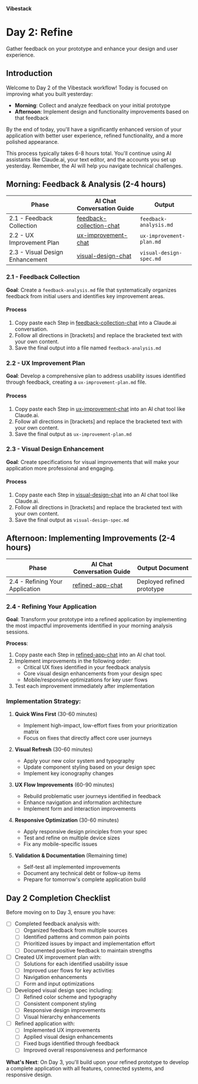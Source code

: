 **Vibestack**

# Day 2: Refine

Gather feedback on your prototype and enhance your design and user experience.

## Introduction
Welcome to Day 2 of the Vibestack workflow! Today is focused on improving what you built yesterday:
- **Morning**: Collect and analyze feedback on your initial prototype
- **Afternoon**: Implement design and functionality improvements based on that feedback

By the end of today, you'll have a significantly enhanced version of your application with better user experience, refined functionality, and a more polished appearance.

This process typically takes 6-8 hours total. You'll continue using AI assistants like Claude.ai, your text editor, and the accounts you set up yesterday. Remember, the AI will help you navigate technical challenges.

## Morning: Feedback & Analysis (2-4 hours)

| Phase | AI Chat Conversation Guide | Output |
|-------|-----------------|-----------------|
| 2.1 - Feedback Collection | [feedback-collection-chat](2.1-feedback-collection-chat.md) | `feedback-analysis.md` |
| 2.2 - UX Improvement Plan | [ux-improvement-chat](2.2-ux-improvement-chat.md) | `ux-improvement-plan.md` |
| 2.3 - Visual Design Enhancement | [visual-design-chat](2.3-visual-design-chat.md) | `visual-design-spec.md` |

### 2.1 - Feedback Collection

**Goal**: Create a `feedback-analysis.md` file that systematically organizes feedback from initial users and identifies key improvement areas.

#### Process
1. Copy paste each Step in [feedback-collection-chat](2.1-feedback-collection-chat.md) into a Claude.ai conversation.
2. Follow all directions in [brackets] and replace the bracketed text with your own content.
3. Save the final output into a file named `feedback-analysis.md`

### 2.2 - UX Improvement Plan

**Goal**: Develop a comprehensive plan to address usability issues identified through feedback, creating a `ux-improvement-plan.md` file.

#### Process
1. Copy paste each Step in [ux-improvement-chat](2.2-ux-improvement-chat.md) into an AI chat tool like Claude.ai.
2. Follow all directions in [brackets] and replace the bracketed text with your own content.
3. Save the final output as `ux-improvement-plan.md`

### 2.3 - Visual Design Enhancement

**Goal**: Create specifications for visual improvements that will make your application more professional and engaging.

#### Process
1. Copy paste each Step in [visual-design-chat](2.3-visual-design-chat.md) into an AI chat tool like Claude.ai.
2. Follow all directions in [brackets] and replace the bracketed text with your own content.
3. Save the final output as `visual-design-spec.md`

## Afternoon: Implementing Improvements (2-4 hours)

| Phase | AI Chat Conversation Guide | Output Document |
|-------|-----------------|-----------------|
| 2.4 - Refining Your Application | [refined-app-chat](2.4-refined-app-chat.md) | Deployed refined prototype |

### 2.4 - Refining Your Application

**Goal**: Transform your prototype into a refined application by implementing the most impactful improvements identified in your morning analysis sessions.

**Process**:
1. Copy paste each Step in [refined-app-chat](2.4-refined-app-chat.md) into an AI chat tool.
2. Implement improvements in the following order:
   - Critical UX fixes identified in your feedback analysis
   - Core visual design enhancements from your design spec
   - Mobile/responsive optimizations for key user flows
3. Test each improvement immediately after implementation

### Implementation Strategy:

1. **Quick Wins First** (30-60 minutes)
   - Implement high-impact, low-effort fixes from your prioritization matrix
   - Focus on fixes that directly affect core user journeys

2. **Visual Refresh** (30-60 minutes)
   - Apply your new color system and typography
   - Update component styling based on your design spec
   - Implement key iconography changes

3. **UX Flow Improvements** (60-90 minutes)
   - Rebuild problematic user journeys identified in feedback
   - Enhance navigation and information architecture
   - Implement form and interaction improvements

4. **Responsive Optimization** (30-60 minutes)
   - Apply responsive design principles from your spec
   - Test and refine on multiple device sizes
   - Fix any mobile-specific issues

5. **Validation & Documentation** (Remaining time)
   - Self-test all implemented improvements
   - Document any technical debt or follow-up items
   - Prepare for tomorrow's complete application build

## Day 2 Completion Checklist

Before moving on to Day 3, ensure you have:

- [ ] Completed feedback analysis with:
  - [ ] Organized feedback from multiple sources
  - [ ] Identified patterns and common pain points
  - [ ] Prioritized issues by impact and implementation effort
  - [ ] Documented positive feedback to maintain strengths

- [ ] Created UX improvement plan with:
  - [ ] Solutions for each identified usability issue
  - [ ] Improved user flows for key activities
  - [ ] Navigation enhancements
  - [ ] Form and input optimizations

- [ ] Developed visual design spec including:
  - [ ] Refined color scheme and typography
  - [ ] Consistent component styling
  - [ ] Responsive design improvements
  - [ ] Visual hierarchy enhancements

- [ ] Refined application with:
  - [ ] Implemented UX improvements
  - [ ] Applied visual design enhancements
  - [ ] Fixed bugs identified through feedback
  - [ ] Improved overall responsiveness and performance

**What's Next**: On Day 3, you'll build upon your refined prototype to develop a complete application with all features, connected systems, and responsive design.